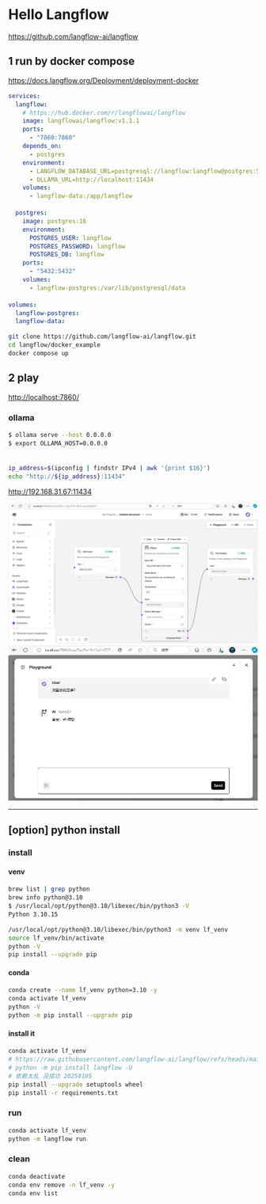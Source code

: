 <!-- markdownlint-disable MD033 -->

# Hello Langflow

<https://github.com/langflow-ai/langflow>

## 1 run by docker compose

<https://docs.langflow.org/Deployment/deployment-docker>

```yml
services:
  langflow:
    # https://hub.docker.com/r/langflowai/langflow 
    image: langflowai/langflow:v1.1.1 
    ports:
      - "7860:7860"
    depends_on:
      - postgres
    environment:
      - LANGFLOW_DATABASE_URL=postgresql://langflow:langflow@postgres:5432/langflow
      - OLLAMA_URL=http://localhost:11434
    volumes:
      - langflow-data:/app/langflow

  postgres:
    image: postgres:16
    environment:
      POSTGRES_USER: langflow
      POSTGRES_PASSWORD: langflow
      POSTGRES_DB: langflow
    ports:
      - "5432:5432"
    volumes:
      - langflow-postgres:/var/lib/postgresql/data

volumes:
  langflow-postgres:
  langflow-data:
```

```sh
git clone https://github.com/langflow-ai/langflow.git
cd langflow/docker_example
docker compose up
```

## 2 play

<http://localhost:7860/>

### ollama

```sh
$ ollama serve --host 0.0.0.0
$ export OLLAMA_HOST=0.0.0.0


ip_address=$(ipconfig | findstr IPv4 | awk '{print $16}')
echo "http://${ip_address}:11434"
```

<http://192.168.31.67:11434>

<img alt="config" src="Screenshot 2025-01-05 211443.png" style="width:800px" />

<img alt="test" src="Screenshot 2025-01-05 211414.png" style="width:800px" />

----

## [option] python install

### install

#### venv

```sh
brew list | grep python
brew info python@3.10
$ /usr/local/opt/python@3.10/libexec/bin/python3 -V
Python 3.10.15
```

```sh
/usr/local/opt/python@3.10/libexec/bin/python3 -m venv lf_venv
source lf_venv/bin/activate
python -V
pip install --upgrade pip
```

#### conda

```sh
conda create --name lf_venv python=3.10 -y
conda activate lf_venv
python -V
python -m pip install --upgrade pip
```

#### install it

```sh
conda activate lf_venv
# https://raw.githubusercontent.com/langflow-ai/langflow/refs/heads/main/pyproject.toml
# python -m pip install langflow -U
# 依赖太乱 没成功 20250105
pip install --upgrade setuptools wheel
pip install -r requirements.txt
```

### run

```sh
conda activate lf_venv
python -m langflow run
```

### clean

```sh
conda deactivate
conda env remove -n lf_venv -y
conda env list
```
